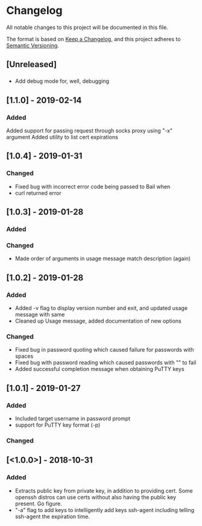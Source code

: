 # Changelog
All notable changes to this project will be documented in this file.

The format is based on [Keep a Changelog](https://keepachangelog.com/en/1.0.0/),
and this project adheres to [Semantic Versioning](https://semver.org/spec/v2.0.0.html).

## [Unreleased]
###
- Add debug mode for, well, debugging

## [1.1.0] - 2019-02-14

### Added
Added support for passing request through socks proxy using "-x" argument
Added utility to list cert expirations

## [1.0.4] - 2019-01-31

### Changed
- Fixed bug with incorrect error code being passed to Bail when
- curl returned error

## [1.0.3] - 2019-01-28
### Added

### Changed
- Made order of arguments in usage message match description (again)

## [1.0.2] - 2019-01-28
### Added
- Added -v flag to display version number and exit, and updated usage message with same
- Cleaned up Usage message, added documentation of new options

### Changed
- Fixed bug in password quoting which caused failure for passwords with spaces
- Fixed bug with password reading which caused passwords with "\" to fail
- Added successful completion message when obtaining PuTTY keys

## [1.0.1] - 2019-01-27
### Added
- Included target username in password prompt
- support for PuTTY key format (-p)

### Changed


## [<1.0.0>] - 2018-10-31
### Added
- Extracts public key from private key, in addition to providing cert.  Some openssh distros can use certs without also having the public key present.  Go figure.
- "-a" flag to add keys to intelligently add keys ssh-agent including telling ssh-agent the expiration time.
